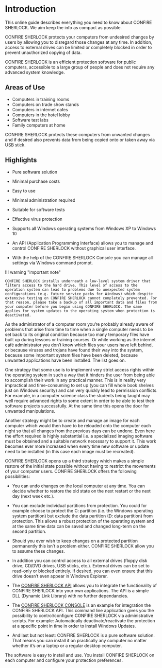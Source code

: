 # Introduction

This online guide describes everything you need to know about CONFIRE SHERLOCK. We aim keep the info as compact as possible.

CONFIRE SHERLOCK protects your computers from undesired changes by users by allowing you to disregard those changes at any time. In addition, access to external drives can be limited or completely blocked in order to prevent unauthorized copying of data.

CONFIRE SHERLOCK is an efficient protection software for public computers, accessible to a large group of people and does not require any advanced system knowledge.

## Areas of Use

* Computers in training rooms
* Computers on trade show stands
* Computers in internet cafes
* Computers in the hotel lobby
* Software test labs
* Family computers at home

CONFIRE SHERLOCK protects these computers from unwanted changes and if desired also prevents data from being copied onto or taken away via USB stick.

## Highlights

* Pure software solution

* Minimal purchase costs

* Easy to use

* Minimal administration required

* Suitable for software tests

* Effective virus protection

* Supports all Windows operating systems from Windows XP to Windows 10

* An API (Application Programming Interface) allows you to manage and control CONFIRE SHERLOCK without graphical user interface.

* With the help of the CONFIRE SHERLOCK Console you can manage all settings via Windows command prompt.

!!! warning "Important note"

	CONFIRE SHERLOCK installs underneath a low-level system driver that filters access to the hard drive. This level of access to the operation system can lead to problems due to unexpected system configurations (e.g. future service packs for Windows) which despite extensive testing on CONFIRE SHERLOCK cannot completely prevented. For that reason, please take a backup of all important data and files from your computer before you begin using CONFIRE SHERLOCK. The same applies for system updates to the operating system when protection is deactivated.

As the administrator of a computer room you’re probably already aware of problems that arise from time to time when a single computer needs to be set back to its original condition because too many temporary files have built up during lessons or training courses. Or while working as the internet café administrator you don’t know which files your users have left behind, or because viruses and trojans have found their way into the system, because some important system files have been deleted, because unwanted applications have been installed. The list goes on.

One strategy that some use is to implement very strict access rights within the operating system in such a way that it hinders the user from being able to accomplish their work in any practical manner. This is in reality very impractical and time-consuming to set up (you can fill whole book shelves just on Windows security) and can very quickly lead to permission conflicts. For example, in a computer science class the students being taught may well require advanced rights to some extent in order to be able to test their software projects successfully. At the same time this opens the door for unwanted manipulations.

Another strategy might be to create and manage an image for each computer which would then have to be reloaded onto the computer each night so that all changes from the previous days can be undone. Even here the effort required is highly substantial i.e. a specialized imaging software must be obtained and a suitable network necessary to support it. This work becomes ever more increased when every time new software or update need to be installed (in this case each image must be recreated).

CONFIRE SHERLOCK opens up a third strategy which makes a simple restore of the initial state possible without having to restrict the movements of your computer users. CONFIRE SHERLOCK offers the following possibilities:

* You can undo changes on the local computer at any time. You can decide whether to restore the old state on the next restart or the next day (next week etc.).

* You can exclude individual partitions from protection. You could for example choose to protect the C: partition (i.e. the Windows operating system partition) but exclude the data partition (D: data partition) from protection. This allows a robust protection of the operating system and at the same time data can be saved and changed long-term on the second partition.

* Should you ever wish to keep changes on a protected partition permanently this isn’t a problem either. CONFIRE SHERLOCK allow you to assume these changes.

* In addition you can control access to all external drives (floppy disk drive, CD/DVD drives, USB sticks, etc.). External drives can be set to read-only or blocked entirely. If desired, you can even ensure that this drive doesn’t even appear in Windows Explorer.

* The [CONFIRE SHERLOCK API] allows you to integrate the functionality of CONFIRE SHERLOCK into your own applications. The API is a simple DLL (Dynamic Link Library) with no further dependancies.

* The [CONFIRE SHERLOCK CONSOLE] is an example for integration the CONFIRE SHERLOCK API. This command line application gives you the possibility to control/configure CONFIRE SHERLOCK via administrative scripts. For example: Automatically deactivate/reactivate the protection at a specific point in time in order to install Windows Updates.

* And last but not least: CONFIRE SHERLOCK is a pure software solution. That means you can install it on practically any computer no matter whether it’s on a laptop or a regular desktop computer.

The software is easy to install and use. You install CONFIRE SHERLOCK on each computer and configure your protection preferences.

[CONFIRE SHERLOCK API]: api.md
[CONFIRE SHERLOCK CONSOLE]: console.md